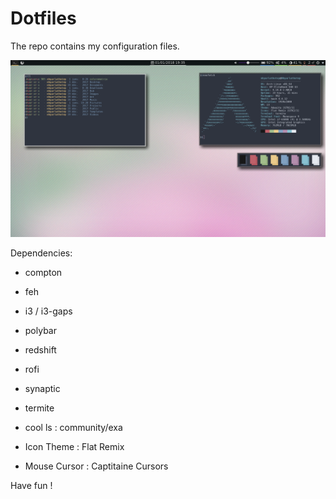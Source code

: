 # Dotfiles
The repo contains my configuration files.

<p align="center">
  <img src="Screen.png" alt="Screenshot">
</p>


Dependencies:
- compton
- feh
- i3 / i3-gaps
- polybar
- redshift
- rofi
- synaptic
- termite

- cool ls : community/exa
- Icon Theme : Flat Remix
- Mouse Cursor : Captitaine Cursors

Have fun !
